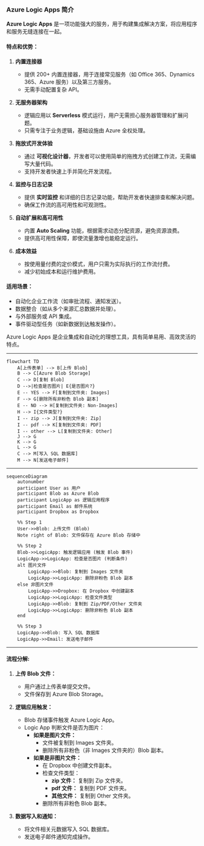 ### Azure Logic Apps 简介

**Azure Logic Apps** 是一项功能强大的服务，用于构建集成解决方案，将应用程序和服务无缝连接在一起。

#### **特点和优势**：

1. **内置连接器**  
   - 提供 200+ 内置连接器，用于连接常见服务（如 Office 365、Dynamics 365、Azure 服务）以及第三方服务。
   - 无需手动配置复杂 API。

2. **无服务器架构**  
   - 逻辑应用以 **Serverless** 模式运行，用户无需担心服务器管理和扩展问题。
   - 只需专注于业务逻辑，基础设施由 Azure 全权处理。

3. **拖放式开发体验**  
   - 通过 **可视化设计器**，开发者可以使用简单的拖拽方式创建工作流，无需编写大量代码。
   - 支持开发者快速上手并简化开发流程。

4. **监控与日志记录**  
   - 提供 **实时监控** 和详细的日志记录功能，帮助开发者快速排查和解决问题。
   - 确保工作流的高可用性和可观测性。

5. **自动扩展和高可用性**  
   - 内置 **Auto Scaling** 功能，根据需求动态分配资源，避免资源浪费。
   - 提供高可用性保障，即使流量激增也能稳定运行。

6. **成本效益**  
   - 按使用量付费的定价模式，用户只需为实际执行的工作流付费。
   - 减少初始成本和运行维护费用。

#### **适用场景**：

- 自动化企业工作流（如审批流程、通知发送）。
- 数据整合（如从多个来源汇总数据并处理）。
- 与外部服务或 API 集成。
- 事件驱动型任务（如新数据到达触发操作）。

Azure Logic Apps 是企业集成和自动化的理想工具，具有简单易用、高效灵活的特点。

---

```mermaid
flowchart TD
    A[上传表单] --> B[上传 Blob]
    B --> C[Azure Blob Storage]
    C --> D[复制 Blob]
    D -->|检查是否图片| E{是否图片?}
    E -- YES --> F[复制到文件夹: Images]
    F --> G[删除所有非粉色 Blob 副本]
    E -- NO --> H[复制到文件夹: Non-Images]
    H --> I{文件类型?}
    I -- zip --> J[复制到文件夹: Zip]
    I -- pdf --> K[复制到文件夹: PDF]
    I -- other --> L[复制到文件夹: Other]
    J --> G
    K --> G
    L --> G
    C --> M[写入 SQL 数据库]
    M --> N[发送电子邮件]
```

---

```mermaid
sequenceDiagram
    autonumber
    participant User as 用户
    participant Blob as Azure Blob
    participant LogicApp as 逻辑应用程序
    participant Email as 邮件系统
    participant Dropbox as Dropbox

    %% Step 1
    User->>Blob: 上传文件 (Blob)
    Note right of Blob: 文件保存在 Azure Blob 存储中

    %% Step 2
    Blob->>LogicApp: 触发逻辑应用 (触发 Blob 事件)
    LogicApp->>LogicApp: 检查是否图片 (判断条件)
    alt 图片文件
        LogicApp->>Blob: 复制到 Images 文件夹
        LogicApp->>LogicApp: 删除非粉色 Blob 副本
    else 非图片文件
        LogicApp->>Dropbox: 在 Dropbox 中创建副本
        LogicApp->>LogicApp: 检查文件类型
        LogicApp->>Blob: 复制到 Zip/PDF/Other 文件夹
        LogicApp->>LogicApp: 删除非粉色 Blob 副本
    end

    %% Step 3
    LogicApp->>Blob: 写入 SQL 数据库
    LogicApp->>Email: 发送电子邮件
```

---

#### **流程分解:**
1. **上传 Blob 文件：**
   - 用户通过上传表单提交文件。
   - 文件保存到 Azure Blob Storage。

2. **逻辑应用触发：**
   - Blob 存储事件触发 Azure Logic App。
   - Logic App 判断文件是否为图片：
     - **如果是图片文件：**
       - 文件被复制到 Images 文件夹。
       - 删除所有非粉色（非 Images 文件夹的）Blob 副本。
     - **如果是非图片文件：**
       - 在 Dropbox 中创建文件副本。
       - 检查文件类型：
         - **zip 文件：** 复制到 Zip 文件夹。
         - **pdf 文件：** 复制到 PDF 文件夹。
         - **其他文件：** 复制到 Other 文件夹。
       - 删除所有非粉色 Blob 副本。

3. **数据写入和通知：**
   - 将文件相关元数据写入 SQL 数据库。
   - 发送电子邮件通知完成操作。
